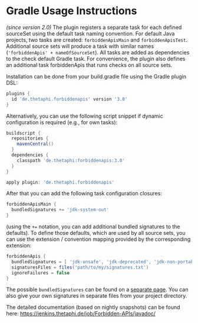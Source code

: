 # Gradle Usage Instructions #

_(since version 2.0)_ The plugin registers a separate task for each defined sourceSet using the default task naming convention.
For default Java projects, two tasks are created: `forbiddenApisMain` and `forbiddenApisTest`.
Additional source sets will produce a task with similar names (`'forbiddenApis' + nameOfSourceSet`).
All tasks are added as dependencies to the check default Gradle task. For convenience, the plugin
also defines an additional task forbiddenApis that runs checks on all source sets.

Installation can be done from your build.gradle file using the Gradle plugin DSL:

```gradle
plugins {
  id 'de.thetaphi.forbiddenapis' version '3.0'
}
```

Alternatively, you can use the following script snippet if dynamic configuration is required (e.g., for own tasks):

```gradle
buildscript {
  repositories {
    mavenCentral()
  }
  dependencies {
    classpath 'de.thetaphi:forbiddenapis:3.0'
  }
}

apply plugin: 'de.thetaphi.forbiddenapis'
```

After that you can add the following task configuration closures:

```gradle
forbiddenApisMain {
  bundledSignatures += 'jdk-system-out'
}
```

(using the `+=` notation, you can add additional bundled signatures to the defaults).
To define those defaults, which are used by all source sets, you can use the extension / convention mapping provided by the corresponding extension:

```gradle
forbiddenApis {
  bundledSignatures = [ 'jdk-unsafe', 'jdk-deprecated', 'jdk-non-portable', 'jdk-reflection' ]
  signaturesFiles = files('path/to/my/signatures.txt')
  ignoreFailures = false
}
```

The possible `bundledSignatures` can be found on a [separate page](BundledSignatures). You can also give your own signatures in separate files from your project directory.

The detailed documentation (based on nightly snapshots) can be found here: https://jenkins.thetaphi.de/job/Forbidden-APIs/javadoc/
